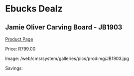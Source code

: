 
# Ebucks Dealz
## Jamie Oliver Carving Board - JB1903
[Product Page](https://www.ebucks.com/web/shop/productSelected.do?prodId=1136070535&catId=714962196)

Price: R799.00

Image: /web/cms/system/galleries/pics/prodimg/JB1903.jpg

Savings: 


	